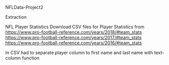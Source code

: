 NFLData-Project2

Extraction

NFL Player Statistics 
Download CSV files for Player Statistics from 
https://www.pro-football-reference.com/years/2018/#team_stats 
https://www.pro-football-reference.com/years/2017/#team_stats 
https://www.pro-football-reference.com/years/2016/#team_stats 

In CSV had to separate player column to first name and last name with text-column function
